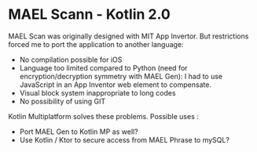 # MAEL Scann - Kotlin 2.0

MAEL Scan was originally designed with MIT App Invertor. But restrictions forced me to port the application to another language:

* No compilation possible for iOS
* Language too limited compared to Python (need for encryption/decryption symmetry with MAEL Gen): I had to use JavaScript in an App Inventor web element to compensate.
* Visual block system inappropriate to long codes
* No possibility of using GIT

Kotlin Multiplatform solves these problems.
Possible uses :

* Port MAEL Gen to Kotlin MP as well?
* Use Kotlin / Ktor to secure access from MAEL Phrase to mySQL?
